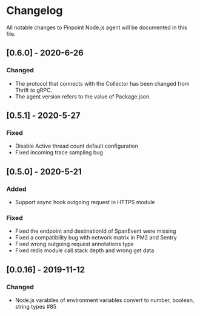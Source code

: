 # Changelog
All notable changes to Pinpoint Node.js agent will be documented in this file.

## [0.6.0] - 2020-6-26
### Changed
- The protocol that connects with the Collector has been changed from Thrift to gRPC.
- The agent version refers to the value of Package.json.

## [0.5.1] - 2020-5-27
### Fixed
- Disable Active thread count default configuration
- Fixed incoming trace sampling bug

## [0.5.0] - 2020-5-21
### Added
- Support async hook outgoing request in HTTPS module

### Fixed
- Fixed the endpoint and destinationId of SpanEvent were missing
- Fixed a compatibility bug with network matrix in PM2 and Sentry
- Fixed wrong outgoing request annotations type
- Fixed redis module call stack depth and wrong get data

## [0.0.16] - 2019-11-12
### Changed
- Node.js varabiles of environment variables convert to number, boolean, string types #85
